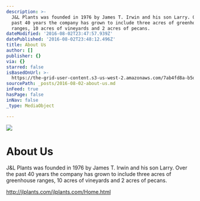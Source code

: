 ```yaml
---
description: >-
  J&L Plants was founded in 1976 by James T. Irwin and his son Larry. Over the
  past 40 years the company has grown to include three acres of greenhouse
  ranges, 10 acres of vineyards and 2 acres of pecans.
dateModified: '2016-08-02T23:47:57.939Z'
datePublished: '2016-08-02T23:48:12.496Z'
title: About Us
author: []
publisher: {}
via: {}
starred: false
isBasedOnUrl: >-
  https://the-grid-user-content.s3-us-west-2.amazonaws.com/7ab4fd8a-b5d6-4d7e-b6f1-5c8304a78e4f.jpg
sourcePath: _posts/2016-08-02-about-us.md
inFeed: true
hasPage: false
inNav: false
_type: MediaObject

---
```

![](https://the-grid-user-content.s3-us-west-2.amazonaws.com/7ab4fd8a-b5d6-4d7e-b6f1-5c8304a78e4f.jpg)

# About Us

J&L Plants was founded in 1976 by James T. Irwin and his son Larry. Over the past 40 years the company has grown to include three acres of greenhouse ranges, 10 acres of vineyards and 2 acres of pecans.

http://jlplants.com/jlplants.com/Home.html